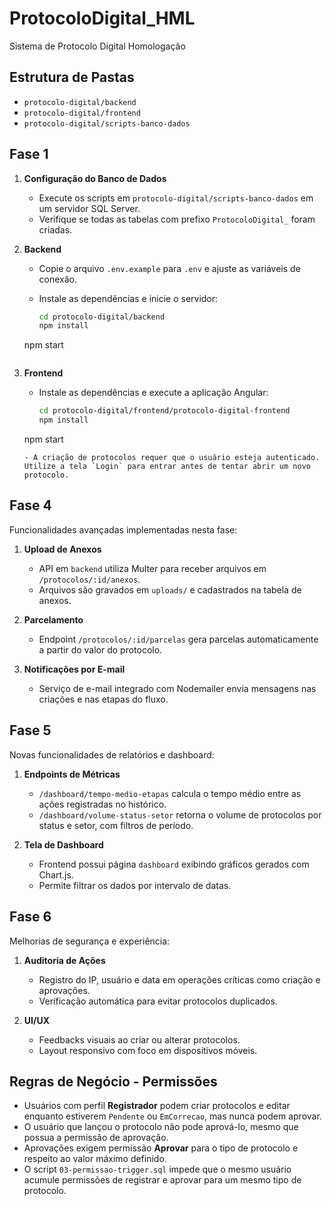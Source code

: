 # ProtocoloDigital_HML
Sistema de Protocolo Digital Homologação

## Estrutura de Pastas

- `protocolo-digital/backend`
- `protocolo-digital/frontend`
- `protocolo-digital/scripts-banco-dados`

## Fase 1

1. **Configuração do Banco de Dados**
   - Execute os scripts em `protocolo-digital/scripts-banco-dados` em um servidor SQL Server.
   - Verifique se todas as tabelas com prefixo `ProtocoloDigital_` foram criadas.

2. **Backend**
   - Copie o arquivo `.env.example` para `.env` e ajuste as variáveis de conexão.
   - Instale as dependências e inicie o servidor:

     ```bash
     cd protocolo-digital/backend
     npm install
    npm start
    ```

3. **Frontend**
   - Instale as dependências e execute a aplicação Angular:

     ```bash
     cd protocolo-digital/frontend/protocolo-digital-frontend
     npm install
    npm start
    ```
   - A criação de protocolos requer que o usuário esteja autenticado. Utilize a tela `Login` para entrar antes de tentar abrir um novo protocolo.

## Fase 4

Funcionalidades avançadas implementadas nesta fase:

1. **Upload de Anexos**
   - API em `backend` utiliza Multer para receber arquivos em `/protocolos/:id/anexos`.
   - Arquivos são gravados em `uploads/` e cadastrados na tabela de anexos.

2. **Parcelamento**
   - Endpoint `/protocolos/:id/parcelas` gera parcelas automaticamente a partir do valor do protocolo.

3. **Notificações por E-mail**
   - Serviço de e-mail integrado com Nodemailer envia mensagens nas criações e nas etapas do fluxo.

## Fase 5

Novas funcionalidades de relatórios e dashboard:

1. **Endpoints de Métricas**
   - `/dashboard/tempo-medio-etapas` calcula o tempo médio entre as ações registradas no histórico.
   - `/dashboard/volume-status-setor` retorna o volume de protocolos por status e setor, com filtros de período.

2. **Tela de Dashboard**
   - Frontend possui página `dashboard` exibindo gráficos gerados com Chart.js.
   - Permite filtrar os dados por intervalo de datas.

## Fase 6

Melhorias de segurança e experiência:

1. **Auditoria de Ações**
   - Registro do IP, usuário e data em operações críticas como criação e aprovações.
   - Verificação automática para evitar protocolos duplicados.

2. **UI/UX**
   - Feedbacks visuais ao criar ou alterar protocolos.
   - Layout responsivo com foco em dispositivos móveis.

## Regras de Negócio - Permissões

- Usuários com perfil **Registrador** podem criar protocolos e editar enquanto estiverem `Pendente` ou `EmCorrecao`, mas nunca podem aprovar.
- O usuário que lançou o protocolo não pode aprová-lo, mesmo que possua a permissão de aprovação.
- Aprovações exigem permissão **Aprovar** para o tipo de protocolo e respeito ao valor máximo definido.
- O script `03-permissao-trigger.sql` impede que o mesmo usuário acumule permissões de registrar e aprovar para um mesmo tipo de protocolo.

